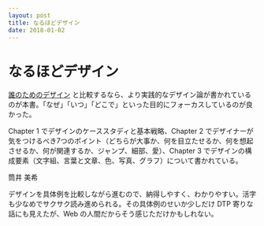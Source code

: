 ```yaml
---
layout: post
title: なるほどデザイン
date: 2018-01-02
---
```


# なるほどデザイン

[誰のためのデザイン](https://www.amazon.co.jp/dp/4788514346/?tag=1000ch-22) と比較するなら、より実践的なデザイン論が書かれているのが本書。「なぜ」「いつ」「どこで」といった目的にフォーカスしているのが良かった。

Chapter 1 でデザインのケーススタディと基本戦略、Chapter 2 でデザイナーが気をつけるべき7つのポイント（どちらが大事か、何を目立たせるか、何を想起させるか、何が関連するか、ジャンプ、細部、愛）、Chapter 3 でデザインの構成要素（文字組、言葉と文章、色、写真、グラフ）について書かれている。

<affiliate-link
  src="https://images-fe.ssl-images-amazon.com/images/I/41i89jqMyPL.jpg"
  href="https://www.amazon.co.jp/dp/B012VJNW6Q/"
  tag="1000ch-22"
  title="なるほどデザイン">
  筒井 美希
</affiliate-link>

デザインを具体例を比較しながら進むので、納得しやすく、わかりやすい。活字も少なめでサクサク読み進められる。その具体例のせいか少しだけ DTP 寄りな話にも見えたが、Web の人間だからそう感じただけかもしれない。
